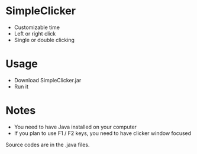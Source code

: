 # SimpleClicker
- Customizable time
- Left or right click
- Single or double clicking

# Usage
- Download SimpleClicker.jar
- Run it

# Notes
- You need to have Java installed on your computer
- If you plan to use F1 / F2 keys, you need to have clicker window focused

Source codes are in the .java files.
